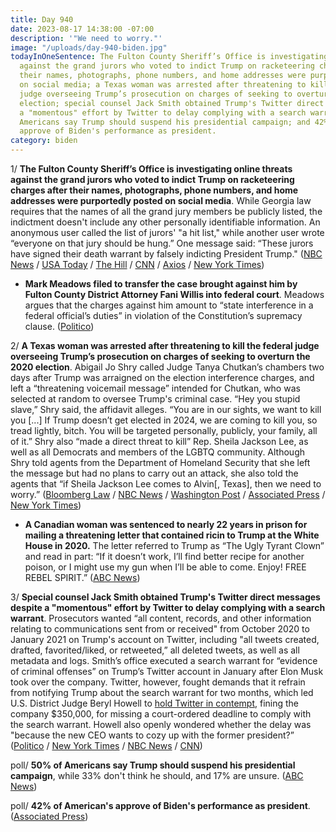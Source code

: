 ```yaml
---
title: Day 940
date: 2023-08-17 14:38:00 -07:00
description: '"We need to worry."'
image: "/uploads/day-940-biden.jpg"
todayInOneSentence: The Fulton County Sheriff’s Office is investigating online threats
  against the grand jurors who voted to indict Trump on racketeering charges after
  their names, photographs, phone numbers, and home addresses were purportedly posted
  on social media; a Texas woman was arrested after threatening to kill the federal
  judge overseeing Trump’s prosecution on charges of seeking to overturn the 2020
  election; special counsel Jack Smith obtained Trump's Twitter direct messages despite
  a "momentous" effort by Twitter to delay complying with a search warrant; 50% of
  Americans say Trump should suspend his presidential campaign; and 42% of American's
  approve of Biden's performance as president.
category: biden
---
```


1/ **The Fulton County Sheriff’s Office is investigating online threats against the grand jurors who voted to indict Trump on racketeering charges after their names, photographs, phone numbers, and home addresses were purportedly posted on social media**. While Georgia law requires that the names of all the grand jury members be publicly listed, the indictment doesn't include any other personally identifiable information. An anonymous user called the list of jurors' "a hit list," while another user wrote “everyone on that jury should be hung.” One message said: “These jurors have signed their death warrant by falsely indicting President Trump." ([NBC News](https://www.nbcnews.com/politics/donald-trump/names-addresses-grand-jurors-georgia-trump-indictment-posted-online-rcna100239) / [USA Today](https://www.usatoday.com/story/news/politics/2023/08/17/social-media-grand-juror-information-trump-indictment/70609764007/) / [The Hill](https://thehill.com/regulation/court-battles/4156983-grand-jurors-in-trump-georgia-case-face-threats-racist-abuse/) / [CNN](https://www.cnn.com/2023/08/17/politics/fulton-county-grand-jurors-far-right-internet/) / [Axios](https://www.axios.com/2023/08/17/georgia-grand-jurors-threats-trump) / [New York Times](https://www.nytimes.com/2023/08/17/us/trump-georgia-grand-jurors.html))

* **Mark Meadows filed to transfer the case brought against him by Fulton County District Attorney Fani Willis into federal court**. Meadows argues that the charges against him amount to “state interference in a federal official’s duties” in violation of the Constitution’s supremacy clause. ([Politico](https://www.politico.com/news/2023/08/15/meadows-georgia-case-federal-court-00111382))

2/ **A Texas woman was arrested after threatening to kill the federal judge overseeing Trump’s prosecution on charges of seeking to overturn the 2020 election**. Abigail Jo Shry called Judge Tanya Chutkan’s chambers two days after Trump was arraigned on the election interference charges, and left a “threatening voicemail message” intended for Chutkan, who was selected at random to oversee Trump's criminal case. “Hey you stupid slave,” Shry said, the affidavit alleges. “You are in our sights, we want to kill you [...] If Trump doesn’t get elected in 2024, we are coming to kill you, so tread lightly, bitch. You will be targeted personally, publicly, your family, all of it.” Shry also “made a direct threat to kill” Rep. Sheila Jackson Lee, as well as all Democrats and members of the LGBTQ community. Although Shry told agents from the Department of Homeland Security that she left the message but had no plans to carry out an attack, she also told the agents that “if Sheila Jackson Lee comes to Alvin[, Texas], then we need to worry.” ([Bloomberg Law](https://news.bloomberglaw.com/us-law-week/federal-judge-overseeing-trump-d-c-criminal-case-threatened) / [NBC News](https://www.nbcnews.com/politics/justice-department/woman-arrested-allegedly-threatening-federal-judge-trump-election-case-rcna100320) / [Washington Post](https://www.washingtonpost.com/national-security/2023/08/17/texas-woman-arrested-abigail-shry-threaten-judge/) / [Associated Press](https://apnews.com/article/donald-trump-tanya-chutkan-judge-threats-texas-7d90ad3c8b552b49e269a3f842a6700c) / [New York Times](https://www.nytimes.com/2023/08/16/us/politics/woman-arrested-death-threat-judge-chutkan.html))

*  **A Canadian woman was sentenced to nearly 22 years in prison for mailing a threatening letter that contained ricin to Trump at the White House in 2020.** The letter referred to Trump as “The Ugly Tyrant Clown” and read in part: “If it doesn’t work, I’ll find better recipe for another poison, or I might use my gun when I’ll be able to come. Enjoy! FREE REBEL SPIRIT.” ([ABC News](https://abcnews.go.com/US/wireStory/canadian-woman-sentenced-22-years-2020-ricin-letter-102348326))

3/ **Special counsel Jack Smith obtained Trump's Twitter direct messages despite a "momentous" effort by Twitter to delay complying with a search warrant**. Prosecutors wanted “all content, records, and other information relating to communications sent from or received" from October 2020 to January 2021 on Trump's account on Twitter, including "all tweets created, drafted, favorited/liked, or retweeted,” all deleted tweets, as well as all metadata and logs. Smith’s office executed a search warrant for “evidence of criminal offenses” on Trump’s Twitter account in January after Elon Musk took over the company. Twitter, however, fought demands that it refrain from notifying Trump about the search warrant for two months, which led U.S. District Judge Beryl Howell to [hold Twitter in contempt](https://whatthefuckjusthappenedtoday.com/2023/08/09/day-932/#1-special-counsel-jack-smith-obtaine), fining the company $350,000, for missing a court-ordered deadline to comply with the search warrant. Howell also openly wondered whether the delay was "because the new CEO wants to cozy up with the former president?” ([Politico](https://www.politico.com/news/2023/08/15/special-counsel-obtained-trump-twitter-howell-00111410) / [New York Times](https://www.nytimes.com/2023/08/15/us/politics/trump-twitter-direct-messages-warrant.html) / [NBC News](https://www.nbcnews.com/politics/justice-department/special-counsel-sought-trumps-tweets-direct-messages-search-warrant-rcna100114) / [CNN](https://www.cnn.com/2023/08/15/politics/special-counsel-twitter-messages-trump/))

poll/ **50% of Americans say Trump should suspend his presidential campaign**, while 33% don't think he should, and 17% are unsure. ([ABC News](https://abcnews.go.com/Politics/majority-americans-trumps-charges-ga-election-interference-case/story?id=102328543&cid=social_twitter_abcnp))

poll/ **42% of American's approve of Biden's performance as president**. ([Associated Press](https://apnews.com/article/biden-economy-poll-trump-2024-c3fc17ffe3e1a9c865e2f9627ef4bea4))
